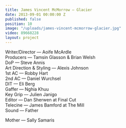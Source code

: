 ```yaml
---
title: James Vincent McMorrow — Glacier
date: 2013-09-01 00:00:00 Z
published: false
position: 10
image: "/uploads/james-vincent-mcmorrow-glacier.jpg"
video: 89668228
layout: project
---
```


Writer/Director — Aoife McArdle  
Producers — Tamsin Glasson & Brian Welsh  
DoP — Steve Annis  
Art Direction & Styling — Alexis Johnson  
1st AC — Robby Hart  
2nd AC — Daniel Wurchsel  
DIT — Eli Berg  
Gaffer — Nghia Khuu  
Key Grip — Julien Janigo  
Editor — Dan Sherwen at Final Cut   
Telecine — James Bamford at The Mill  
Sound — Father

Mother — Sally Samaris